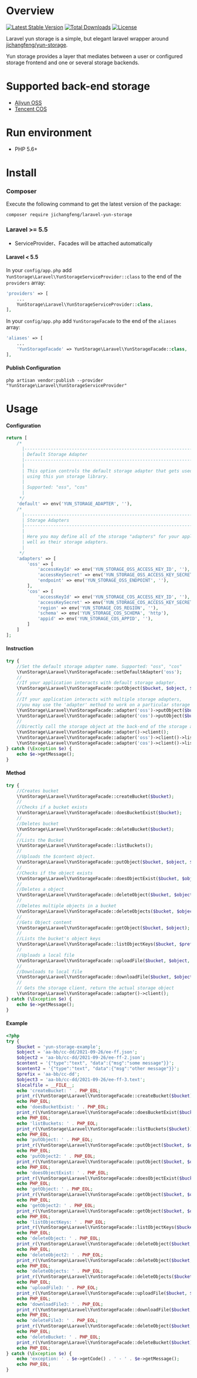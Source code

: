 # Overview

[![Latest Stable Version](https://poser.pugx.org/jichangfeng/laravel-yun-storage/v/stable.png)](https://packagist.org/packages/jichangfeng/laravel-yun-storage)
[![Total Downloads](https://poser.pugx.org/jichangfeng/laravel-yun-storage/downloads.png)](https://packagist.org/packages/jichangfeng/laravel-yun-storage)
[![License](https://poser.pugx.org/jichangfeng/laravel-yun-storage/license.png)](https://packagist.org/packages/jichangfeng/laravel-yun-storage)

Laravel yun storage is a simple, but elegant laravel wrapper around [jichangfeng/yun-storage](https://github.com/jichangfeng/yun-storage).

Yun storage provides a layer that mediates between a user or configured storage frontend and one or several storage backends.

# Supported back-end storage
- [Aliyun OSS](https://www.aliyun.com/product/oss)
- [Tencent COS](https://cloud.tencent.com/product/cos)

# Run environment
- PHP 5.6+

# Install

### Composer

Execute the following command to get the latest version of the package:

```terminal
composer require jichangfeng/laravel-yun-storage
```

### Laravel >= 5.5
 - ServiceProvider、Facades will be attached automatically

#### Laravel < 5.5

In your `config/app.php` add `YunStorage\Laravel\YunStorageServiceProvider::class` to the end of the `providers` array:

```php
'providers' => [
    ...
    YunStorage\Laravel\YunStorageServiceProvider::class,
],
```

In your `config/app.php` add `YunStorageFacade` to the end of the `aliases` array:

```php
'aliases' => [
    ...
    'YunStorageFacade' => YunStorage\Laravel\YunStorageFacade::class,
],
```

#### Publish Configuration

```shell
php artisan vendor:publish --provider "YunStorage\Laravel\YunStorageServiceProvider"
```
# Usage

#### Configuration
```php
return [
    /*
      |--------------------------------------------------------------------------
      | Default Storage Adapter
      |--------------------------------------------------------------------------
      |
      | This option controls the default storage adapter that gets used while
      | using this yun storage library.
      |
      | Supported: "oss", "cos"
      |
     */
    'default' => env('YUN_STORAGE_ADAPTER', ''),
    /*
      |--------------------------------------------------------------------------
      | Storage Adapters
      |--------------------------------------------------------------------------
      |
      | Here you may define all of the storage "adapters" for your application as
      | well as their storage adapters.
      |
     */
    'adapters' => [
        'oss' => [
            'accessKeyId' => env('YUN_STORAGE_OSS_ACCESS_KEY_ID', ''),
            'accessKeySecret' => env('YUN_STORAGE_OSS_ACCESS_KEY_SECRET', ''),
            'endpoint' => env('YUN_STORAGE_OSS_ENDPOINT', ''),
        ],
        'cos' => [
            'accessKeyId' => env('YUN_STORAGE_COS_ACCESS_KEY_ID', ''),
            'accessKeySecret' => env('YUN_STORAGE_COS_ACCESS_KEY_SECRET', ''),
            'region' => env('YUN_STORAGE_COS_REGION', ''),
            'schema' => env('YUN_STORAGE_COS_SCHEMA', 'http'),
            'appid' => env('YUN_STORAGE_COS_APPID', ''),
        ]
    ]
];
```

#### Instruction

```php
try {
    //Set the default storage adapter name. Supported: "oss", "cos"
    \YunStorage\Laravel\YunStorageFacade::setDefaultAdapter('oss');
    //
    //If your application interacts with default storage adapter.
    \YunStorage\Laravel\YunStorageFacade::putObject($bucket, $object, $content);
    //
    //If your application interacts with multiple storage adapters,
    //you may use the 'adapter' method to work on a particular storage adapter.
    \YunStorage\Laravel\YunStorageFacade::adapter('oss')->putObject($bucket, $object, $content);
    \YunStorage\Laravel\YunStorageFacade::adapter('cos')->putObject($bucket, $object, $content);
    //
    //Directly call the storage object at the back-end of the storage adapter
    \YunStorage\Laravel\YunStorageFacade::adapter()->client();
    \YunStorage\Laravel\YunStorageFacade::adapter('oss')->client()->listObjects($bucket, $options);
    \YunStorage\Laravel\YunStorageFacade::adapter('cos')->client()->listObjects($arg);
} catch (\Exception $e) {
    echo $e->getMessage();
}
```

#### Method

```php
try {
    //Creates bucket
    \YunStorage\Laravel\YunStorageFacade::createBucket($bucket);
    //
    //Checks if a bucket exists
    \YunStorage\Laravel\YunStorageFacade::doesBucketExist($bucket);
    //
    //Deletes bucket
    \YunStorage\Laravel\YunStorageFacade::deleteBucket($bucket);
    //
    //Lists the Bucket
    \YunStorage\Laravel\YunStorageFacade::listBuckets();
    //
    //Uploads the $content object.
    \YunStorage\Laravel\YunStorageFacade::putObject($bucket, $object, $content);
    //
    //Checks if the object exists
    \YunStorage\Laravel\YunStorageFacade::doesObjectExist($bucket, $object);
    //
    //Deletes a object
    \YunStorage\Laravel\YunStorageFacade::deleteObject($bucket, $object);
    //
    //Deletes multiple objects in a bucket
    \YunStorage\Laravel\YunStorageFacade::deleteObjects($bucket, $objects);
    //
    //Gets Object content
    \YunStorage\Laravel\YunStorageFacade::getObject($bucket, $object);
    //
    //Lists the bucket's object keys
    \YunStorage\Laravel\YunStorageFacade::listObjectKeys($bucket, $prefix);
    //
    //Uploads a local file
    \YunStorage\Laravel\YunStorageFacade::uploadFile($bucket, $object, $localfile);
    //
    //Downloads to local file
    \YunStorage\Laravel\YunStorageFacade::downloadFile($bucket, $object, $localfile);
    //
    // Gets the storage client, return the actual storage object
    \YunStorage\Laravel\YunStorageFacade::adapter()->client();
} catch (\Exception $e) {
    echo $e->getMessage();
}
```

#### Example

```php
<?php
try {
    $bucket = 'yun-storage-example';
    $object = 'aa-bb/cc-dd/2021-09-26/ee-ff.json';
    $object2 = 'aa-bb/cc-dd/2021-09-26/ee-ff-2.json';
    $content = '{"type":"text", "data":{"msg":"some message"}}';
    $content2 = '{"type":"text", "data":{"msg":"other message"}}';
    $prefix = 'aa-bb/cc-dd';
    $object3 = 'aa-bb/cc-dd/2021-09-26/ee-ff-3.text';
    $localfile = __FILE__;
    echo 'createBucket: ' . PHP_EOL;
    print_r(\YunStorage\Laravel\YunStorageFacade::createBucket($bucket));
    echo PHP_EOL;
    echo 'doesBucketExist: ' . PHP_EOL;
    print_r(\YunStorage\Laravel\YunStorageFacade::doesBucketExist($bucket));
    echo PHP_EOL;
    echo 'listBuckets: ' . PHP_EOL;
    print_r(\YunStorage\Laravel\YunStorageFacade::listBuckets($bucket));
    echo PHP_EOL;
    echo 'putObject: ' . PHP_EOL;
    print_r(\YunStorage\Laravel\YunStorageFacade::putObject($bucket, $object, $content));
    echo PHP_EOL;
    echo 'putObject2: ' . PHP_EOL;
    print_r(\YunStorage\Laravel\YunStorageFacade::putObject($bucket, $object2, $content2));
    echo PHP_EOL;
    echo 'doesObjectExist: ' . PHP_EOL;
    print_r(\YunStorage\Laravel\YunStorageFacade::doesObjectExist($bucket, $object));
    echo PHP_EOL;
    echo 'getObject: ' . PHP_EOL;
    print_r(\YunStorage\Laravel\YunStorageFacade::getObject($bucket, $object));
    echo PHP_EOL;
    echo 'getObject2: ' . PHP_EOL;
    print_r(\YunStorage\Laravel\YunStorageFacade::getObject($bucket, $object2));
    echo PHP_EOL;
    echo 'listObjectKeys: ' . PHP_EOL;
    print_r(\YunStorage\Laravel\YunStorageFacade::listObjectKeys($bucket, $prefix));
    echo PHP_EOL;
    echo 'deleteObject: ' . PHP_EOL;
    print_r(\YunStorage\Laravel\YunStorageFacade::deleteObject($bucket, $object));
    echo PHP_EOL;
    echo 'deleteObject2: ' . PHP_EOL;
    print_r(\YunStorage\Laravel\YunStorageFacade::deleteObject($bucket, $object2));
    echo PHP_EOL;
    echo 'deleteObjects: ' . PHP_EOL;
    print_r(\YunStorage\Laravel\YunStorageFacade::deleteObjects($bucket, [$object, $object2]));
    echo PHP_EOL;
    echo 'uploadFile3: ' . PHP_EOL;
    print_r(\YunStorage\Laravel\YunStorageFacade::uploadFile($bucket, $object3, $localfile));
    echo PHP_EOL;
    echo 'downloadFile3: ' . PHP_EOL;
    print_r(\YunStorage\Laravel\YunStorageFacade::downloadFile($bucket, $object3, $localfile . '.download'));
    echo PHP_EOL;
    echo 'deleteFile3: ' . PHP_EOL;
    print_r(\YunStorage\Laravel\YunStorageFacade::deleteObject($bucket, $object3));
    echo PHP_EOL;
    echo 'deleteBucket: ' . PHP_EOL;
    print_r(\YunStorage\Laravel\YunStorageFacade::deleteBucket($bucket));
    echo PHP_EOL;
} catch (\Exception $e) {
    echo 'exception: ' . $e->getCode() . ' - ' . $e->getMessage();
    echo PHP_EOL;
}
```